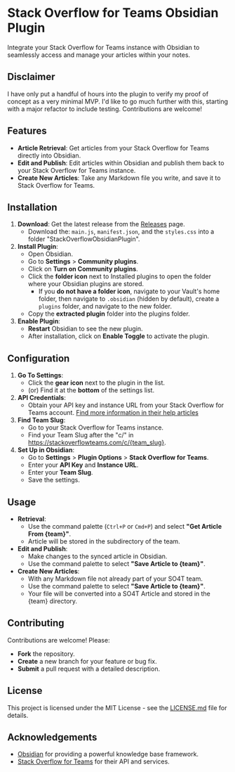 # Stack Overflow for Teams Obsidian Plugin

Integrate your Stack Overflow for Teams instance with Obsidian to seamlessly access and manage your articles within your notes.

## Disclaimer

I have only put a handful of hours into the plugin to verify my proof of concept as a very minimal MVP.  I'd like to go much further with this, starting with a major refactor to include testing.  Contributions are welcome!

## Features

- **Article Retrieval**: Get articles from your Stack Overflow for Teams directly into Obsidian.
- **Edit and Publish**: Edit articles within Obsidian and publish them back to your Stack Overflow for Teams instance.
- **Create New Articles**: Take any Markdown file you write, and save it to Stack Overflow for Teams.

## Installation

1. **Download**: Get the latest release from the [Releases](https://github.com/AvogadroSG1/StackOverflowObsidianPlugin/releases) page.
   - Download the: `main.js`, `manifest.json`, and the `styles.css` into a folder "StackOverflowObsidianPlugin".
2. **Install Plugin**:
   - Open Obsidian.
   - Go to **Settings** > **Community plugins**.
   - Click on **Turn on Community plugins**.
   - Click the **folder icon** next to Installed plugins to open the folder where your Obsidian plugins are stored. 
       - If you **do not have a folder icon**, navigate to your Vault's home folder, then navigate to `.obsidian` (hidden by default), create a `plugins` folder, and navigate to the new folder.
   - Copy the **extracted plugin** folder into the plugins folder.
3. **Enable Plugin**:
   - **Restart** Obsidian to see the new plugin.
   - After installation, click on **Enable Toggle** to activate the plugin.

## Configuration

1. **Go To Settings**:
   - Click the **gear icon** next to the plugin in the list.
   - (or) Find it at the **bottom** of the settings list.
1. **API Credentials**:
   - Obtain your API key and instance URL from your Stack Overflow for Teams account. [Find more information in their help articles](https://stackoverflowteams.help/en/articles/7913768-stack-overflow-for-teams-api-v3)
2. **Find Team Slug**:
   - Go to your Stack Overflow for Teams instance.
   - Find your Team Slug after the "c/" in https://stackoverflowteams.com/c/{team_slug}.
3. **Set Up in Obsidian**:
   - Go to **Settings** > **Plugin Options** > **Stack Overflow for Teams**.
   - Enter your **API Key** and **Instance URL**.
   - Enter your **Team Slug**.
   - Save the settings.

## Usage

- **Retrieval**:
  - Use the command palette (`Ctrl+P` or `Cmd+P`) and select **"Get Article From {team}"**.
  - Article will be stored in the subdirectory of the team.
- **Edit and Publish**:
  - Make changes to the synced article in Obsidian.
  - Use the command palette to select **"Save Article to {team}"**.
- **Create New Articles**:
  - With any Markdown file not already part of your SO4T team.
  - Use the command palette to select **"Save Article to {team}"**.
  - Your file will be converted into a SO4T Article and stored in the {team} directory.


## Contributing

Contributions are welcome! Please:

- **Fork** the repository.
- **Create** a new branch for your feature or bug fix.
- **Submit** a pull request with a detailed description.

## License

This project is licensed under the MIT License - see the [LICENSE.md](LICENSE.md) file for details.

## Acknowledgements

- [Obsidian](https://obsidian.md/) for providing a powerful knowledge base framework.
- [Stack Overflow for Teams](https://stackoverflowforteams.com) for their API and services.

